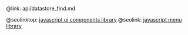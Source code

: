 @link: api/datastore_find.md

@seolinktop: [javascript ui components library](https://webix.com)
@seolink: [javascript menu library](https://webix.com/widget/menu/)